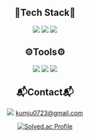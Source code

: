 <div align="center">


## 🎇Tech Stack🎇

![](https://img.shields.io/badge/C-00599C?style=for-the-badge&logo=c&logoColor=white) ![](https://img.shields.io/badge/C%2B%2B-00599C?style=for-the-badge&logo=c%2B%2B&logoColor=white) ![](https://img.shields.io/badge/Lua-2C2D72?style=for-the-badge&logo=lua&logoColor=white)


## ⚙️Tools⚙️

![](https://img.shields.io/badge/Visual_Studio-5C2D91?style=for-the-badge&logo=visual%20studio&logoColor=white) ![](https://img.shields.io/badge/Notepad++-90E59A.svg?style=for-the-badge&logo=notepad%2B%2B&logoColor=black) ![](https://img.shields.io/badge/unrealengine-%23313131.svg?style=for-the-badge&logo=unrealengine&logoColor=white)


## 📬Contact📬

![](https://img.shields.io/badge/Gmail-D14836?style=for-the-badge&logo=gmail&logoColor=white)
kumju0723@gmail.com



[![Solved.ac Profile](http://mazassumnida.wtf/api/v2/generate_badge?boj=kumju0723)](https://solved.ac/kumju0723/)

</div>


